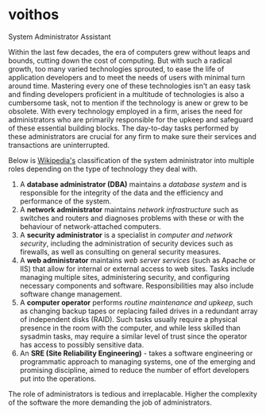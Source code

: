 # voithos
System Administrator Assistant

Within the last few decades, the era of computers grew without leaps and bounds, cutting down the cost of computing. But with such a radical growth, too many varied technologies sprouted, to ease the life of application developers and to meet the needs of users with minimal turn around time. Mastering every one of these technologies isn't an easy task and finding developers proficient in a multitude of technologies is also a cumbersome task, not to mention if the technology is anew or grew to be obsolete. With every technology employed in a firm, arises the need for administrators who are primarily responsible for the upkeep and safeguard of these essential building blocks. The day-to-day tasks performed by these administrators are crucial for any firm to make sure their services and transactions are uninterrupted.

Below is [Wikipedia's](https://en.wikipedia.org/wiki/System_administrator#Related_fields) classification of the system administrator into multiple roles depending on the type of technology they deal with.
1. A **database administrator (DBA)** maintains a *database system* and is responsible for the integrity of the data and the efficiency and performance of the system.
2. A **network administrator** maintains *network infrastructure* such as switches and routers and diagnoses problems with these or with the behaviour of network-attached computers.
3. A **security administrator** is a specialist in *computer and network security*, including the administration of security devices such as firewalls, as well as consulting on general security measures.
4. A **web administrator** maintains *web server services* (such as Apache or IIS) that allow for internal or external access to web sites. Tasks include managing multiple sites, administering security, and configuring necessary components and software. Responsibilities may also include software change management.
5. A **computer operator** performs *routine maintenance and upkeep*, such as changing backup tapes or replacing failed drives in a redundant array of independent disks (RAID). Such tasks usually require a physical presence in the room with the computer, and while less skilled than sysadmin tasks, may require a similar level of trust since the operator has access to possibly sensitive data.
6. An **SRE (Site Reliability Engineering)** - takes a software engineering or programmatic approach to managing systems, one of the emerging and promising discipline, aimed to reduce the number of effort developers put into the operations.

The role of administrators is tedious and irreplacable. Higher the complexity of the software the more demanding the job of administrators.
